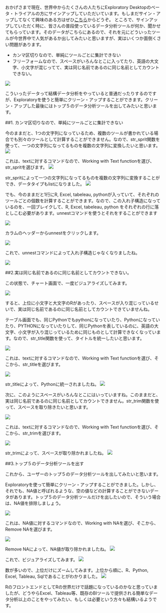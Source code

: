 おかげさまで現在、世界中からたくさんの人たちにExploratory Desktopのベータ・トライアルの方にサインアップしていただいています。もしまだサイン・アップしてなくて興味のある方はぜひ[こちら](http://docs.exploratory.io/tutorials/flight4.html)からどうぞ。
ところで、サインアップしていただく時に、皆さんの普段使っているデータ分析ツールが何か、聞かせてもらっています。そのデータがこちらにあるので、それを元にどういったツールが今世界中で人気があるか出してみたいと思いますが、実はいくつか面倒くさい問題があります。

- カンマ区切りなので、単純にツールごとに集計できない
- フリーフォームなので、スペースがいろんなとこに入ってたり、英語の大文字、小文字が混じってて、実は同じ名前であるのに同じ名前としてカウントできない。

![](images/favtool1.png)

こういったデータって結構データ分析をやっていると普通だったりするのですが、Exploratoryを使うと簡単にクリーン・アップすることができます。クリーン・アップした最後にはトップ５のデータ分析ツールを出してみたいと思います。

##1. カンマ区切りなので、単純にツールごとに集計できない

今のままだと、1つの文字列になっているため、複数のツールが書かれている場合でも別々のツールとして計算することができません。なので、str_sprit関数を使って、一つの文字列になってるものを複数の文字列に変換したいと思います。
![](images/favtool.png)


これは、textに対するコマンドなので、Working with Text functionを選び、str_spritを選びます。
![](images/favtool2.png)

str_spritによって一つの文字列になってるものを複数の文字列に変換することができ、データタイプもlistになりました。
![](images/favtool3.png)

でも、今のままだと1行にR, Excel, tabeleau, pythonが入っていて、それぞれのツールごとの個数を計算することができます。なので、この入れ子構造になっているのを、一回ブレイクして、R, Excel, tabeleau, python をそれぞれの行に落としこむ必要があります。unnestコマンドを使うとそれをすることができます

![](images/favtool4.png)

カラムのヘッダーからunnestをクリックします。

![](images/favtool5.png)

これで、unnestコマンドによって入れ子構造じゃなくなりましたね。

![](images/favtool6.png)

##2.実は同じ名前であるのに同じ名前としてカウントできない。

この状態で、チャート画面で、一度ビジュアライズしてみます。

![](images/favtool-chart.png)

すると、上位に小文字と大文字のRがあったり、スペースが入り混じっているせいで、実は同じ名前であるのに同じ名前としてカウントできていませんね。

テーブル画面でも、同じPythonでもpythonになっていたり、Pythonになっていたり、PYTHONになっていたりして、同じPythonを表しているのに、英語の大文字、小文字が入り混じっているために同じものとして計算できなくなっています。なので、str_title関数を使って、タイトルを統一したいと思います。

![](images/favtool7.png)

これは、textに対するコマンドなので、Working with Text functionを選び、そこから、str_titleを選びます。

![](images/favtool8.png)

str_titleによって、Pythonに統一されましたね。
![](images/favtool9.png)

次に、このようにスペースがいろんなとこにはいっていますね。このままだと、実は同じ名前であるのに同じ名前としてカウントできません。str_trim関数を使って、スペースを取り除きたいと思います。

![](images/favtool10.png)

これは、textに対するコマンドなので、Working with Text functionを選び、そこから、str_trimを選びます。

![](images/favtool11.png)

str_trimによって、スペースが取り除かれましたね。
![](images/favtool12.png)


##3.トップ５のデータ分析ツールを出す

これから、ユーザーのトップ５のデータ分析ツールを出してみたいと思います。

Exploratoryを使って簡単にクリーン・アップすることができました。しかし、それでも、NA値と呼ばれるような、空の値などの計算することができないデータがあります。トップ５のデータ分析ツールだけを出したいので、そういう場合は、NA値を排除しましょう。

![](images/favtool20.png)

これは、NA値に対するコマンドなので、Working with NAを選び、そこから、Remove NAを選びます。

![](images/favtool21.png)

Remove NAによって、NA値が取り除かれましたね。
![](images/favtool22.png)

これで、ビジュアライズしてみます。
![](images/favtool23.png)

数が多いので、上位だけにズームしてみます。上位から順に、R、Python, Excel, Tableau, Sqlであることがわかりました。
![](images/favtool25.png)


RのフロントエンドとしてRの世界だけで話題になっているのかなと思っていましたが、どうやらExcel、Tableau等、既存のBIツールで提供される簡単なデータ分析以上のことをやってみたい、もしくは必要という方々も結構いるようです。


